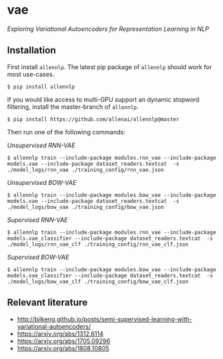 # vae

*Exploring Variational Autoencoders for Representation Learning in NLP*


## Installation

First install `allennlp`. The latest pip package of `allennlp` should work for most use-cases.

```
$ pip install allennlp
```

If you would like access to multi-GPU support an dynamic stopword filtering, install the master-branch of `allennlp`.

```
$ pip install https://github.com/allenai/allennlp@master
```

Then run one of the following commands:

*Unsupervised RNN-VAE*
```
$ allennlp train --include-package modules.rnn_vae --include-package models.vae --include-package dataset_readers.textcat  -s ./model_logs/rnn_vae ./training_config/rnn_vae.json
```

*Unsupervised BOW-VAE*
```
$ allennlp train --include-package modules.bow_vae --include-package models.vae --include-package dataset_readers.textcat  -s ./model_logs/bow_vae ./training_config/bow_vae.json
```

*Supervised RNN-VAE*
```
$ allennlp train --include-package modules.rnn_vae --include-package models.vae_classifier --include-package dataset_readers.textcat  -s ./model_logs/rnn_vae_clf ./training_config/rnn_vae_clf.json
```

*Supervised BOW-VAE*
```
$ allennlp train --include-package modules.bow_vae --include-package models.vae_classifier --include-package dataset_readers.textcat  -s ./model_logs/bow_vae_clf ./training_config/bow_vae_clf.json
```

## Relevant literature

* http://bjlkeng.github.io/posts/semi-supervised-learning-with-variational-autoencoders/
* https://arxiv.org/abs/1312.6114
* https://arxiv.org/abs/1705.09296
* https://arxiv.org/abs/1808.10805
